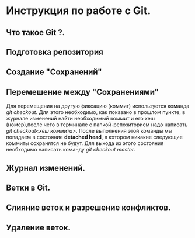 # Инструкция по работе с Git.

## Что такое Git ?.

## Подготовка репозитория

## Создание "Сохранений"

## Перемешение между "Сохранениями"

Для перемещения на другую фиксацию (коммит) используется команда *git checkout*. Для этого необходимо, как показано в прошлом пункте, в журнале изменений найти необходимый коммит и его хеш (номер),после чего в терминале с папкой-репозиторием надо написать *git checkout<хеш коммита>*.
После выполнения этой команды мы попадаем в состояние **detached head**, в котором никакие следующие коммиты сохранятся не будут. Для выхода из этого состояния необходимо написать команду *git checkout master*.

## Журнал изменений.

## Ветки в Git.

## Слияние веток и разрешение конфликтов.

## Удаление веток.